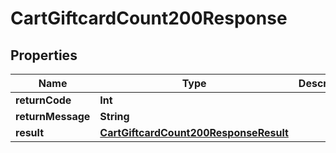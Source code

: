

# CartGiftcardCount200Response


## Properties

Name | Type | Description | Notes
------------ | ------------- | ------------- | -------------
**returnCode** | **Int** |  |  [optional]
**returnMessage** | **String** |  |  [optional]
**result** | [**CartGiftcardCount200ResponseResult**](CartGiftcardCount200ResponseResult.md) |  |  [optional]



